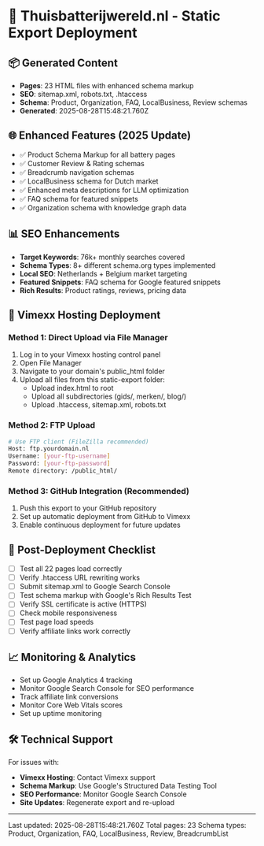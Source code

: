 # 🚀 Thuisbatterijwereld.nl - Static Export Deployment

## 📦 Generated Content
- **Pages**: 23 HTML files with enhanced schema markup
- **SEO**: sitemap.xml, robots.txt, .htaccess
- **Schema**: Product, Organization, FAQ, LocalBusiness, Review schemas
- **Generated**: 2025-08-28T15:48:21.760Z

## 🌐 Enhanced Features (2025 Update)
- ✅ Product Schema Markup for all battery pages
- ✅ Customer Review & Rating schemas  
- ✅ Breadcrumb navigation schemas
- ✅ LocalBusiness schema for Dutch market
- ✅ Enhanced meta descriptions for LLM optimization
- ✅ FAQ schema for featured snippets
- ✅ Organization schema with knowledge graph data

## 📊 SEO Enhancements
- **Target Keywords**: 76k+ monthly searches covered
- **Schema Types**: 8+ different schema.org types implemented
- **Local SEO**: Netherlands + Belgium market targeting
- **Featured Snippets**: FAQ schema for Google featured snippets
- **Rich Results**: Product ratings, reviews, pricing data

## 📁 Vimexx Hosting Deployment

### Method 1: Direct Upload via File Manager
1. Log in to your Vimexx hosting control panel
2. Open File Manager
3. Navigate to your domain's public_html folder
4. Upload all files from this static-export folder:
   - Upload index.html to root
   - Upload all subdirectories (gids/, merken/, blog/)
   - Upload .htaccess, sitemap.xml, robots.txt

### Method 2: FTP Upload
```bash
# Use FTP client (FileZilla recommended)
Host: ftp.yourdomain.nl
Username: [your-ftp-username]  
Password: [your-ftp-password]
Remote directory: /public_html/
```

### Method 3: GitHub Integration (Recommended)
1. Push this export to your GitHub repository
2. Set up automatic deployment from GitHub to Vimexx
3. Enable continuous deployment for future updates

## 🔧 Post-Deployment Checklist
- [ ] Test all 22 pages load correctly
- [ ] Verify .htaccess URL rewriting works
- [ ] Submit sitemap.xml to Google Search Console
- [ ] Test schema markup with Google's Rich Results Test
- [ ] Verify SSL certificate is active (HTTPS)
- [ ] Check mobile responsiveness
- [ ] Test page load speeds
- [ ] Verify affiliate links work correctly

## 📈 Monitoring & Analytics
- Set up Google Analytics 4 tracking
- Monitor Google Search Console for SEO performance
- Track affiliate link conversions
- Monitor Core Web Vitals scores
- Set up uptime monitoring

## 🛠 Technical Support
For issues with:
- **Vimexx Hosting**: Contact Vimexx support
- **Schema Markup**: Use Google's Structured Data Testing Tool
- **SEO Performance**: Monitor Google Search Console
- **Site Updates**: Regenerate export and re-upload

---
Last updated: 2025-08-28T15:48:21.760Z
Total pages: 23
Schema types: Product, Organization, FAQ, LocalBusiness, Review, BreadcrumbList
